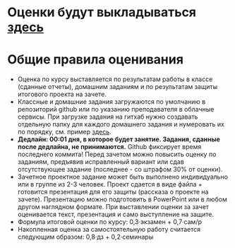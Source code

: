 # Оценки будут выкладываться [здесь](https://docs.google.com/spreadsheets/d/1Lh1EUBQta8djTnvddDQTq_HO4H51Qcw6eL0ldstIp44/edit#gid=530996348)

# Общие правила оценивания
- Оценка по курсу выставляется по результатам работы в классе (сданные отчеты), домашним заданиям и по результатам защиты итогового проекта на зачете.
- Классные и домашние задания загружаются по умолчанию в репозиторий github или по указанию преподавателя в облачные сервисы. При загрузке задания на гитхаб нужно создавать отдельную папку для каждого домашнего задания и нумеровать их по порядку, см. пример [здесь](https://github.com/morgan1189/HSE-Programming/tree/master/example_repo).
- **Дедлайн: 00:01 дня, в которое будет занятие. Задания, сданные после дедлайна, не принимаются.** Github фиксирует время последнего коммита! Перед зачетом можно повысить оценку по заданиям, предъявив исправленный вариант или сдав отсутствующее задание (последнее - со штрафом 30% от оценки).
- Зачетное проектное задание может быть выполнено индивидуально или в группе из 2-3 человек. Проект сдается в виде файла + готовится презентация для его защиты (рассказа о проекте на зачете). Презентацию можно подготовить в PowerPoint или в любом другом наглядном формате. При выставлении оценки за зачет оценивается текст, презентация и само выступление на защите.
- Формула итоговой оценки по курсу: 0,3·экзамен + 0,7·сам/р
- Накопленная оценка за самостоятельную работу считается следующим образом: 0,8·дз + 0,2·семинары